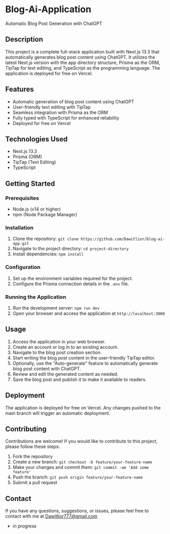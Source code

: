# Blog-Ai-Application

Automatic Blog Post Generation with ChatGPT

## Description

This project is a complete full-stack application built with Next.js 13.3 that automatically generates blog post content using ChatGPT. It utilizes the latest Next.js version with the app directory structure, Prisma as the ORM, TipTap for text editing, and TypeScript as the programming language. The application is deployed for free on Vercel.

## Features

- Automatic generation of blog post content using ChatGPT
- User-friendly text editing with TipTap
- Seamless integration with Prisma as the ORM
- Fully typed with TypeScript for enhanced reliability
- Deployed for free on Vercel

## Technologies Used

- Next.js 13.3
- Prisma (ORM)
- TipTap (Text Editing)
- TypeScript

## Getting Started

### Prerequisites

- Node.js (v14 or higher)
- npm (Node Package Manager)

### Installation

1. Clone the repository: `git clone https://github.com/Dawitlior/blog-ai-app.git`
2. Navigate to the project directory: `cd project-directory`
3. Install dependencies: `npm install`

### Configuration

1. Set up the environment variables required for the project.
2. Configure the Prisma connection details in the `.env` file.

### Running the Application

1. Run the development server: `npm run dev`
2. Open your browser and access the application at `http://localhost:3000`

## Usage

1. Access the application in your web browser.
2. Create an account or log in to an existing account.
3. Navigate to the blog post creation section.
4. Start writing the blog post content in the user-friendly TipTap editor.
5. Optionally, use the "Auto-generate" feature to automatically generate blog post content with ChatGPT.
6. Review and edit the generated content as needed.
7. Save the blog post and publish it to make it available to readers.

## Deployment

The application is deployed for free on Vercel. Any changes pushed to the main branch will trigger an automatic deployment.

## Contributing

Contributions are welcome! If you would like to contribute to this project, please follow these steps:

1. Fork the repository
2. Create a new branch: `git checkout -b feature/your-feature-name`
3. Make your changes and commit them: `git commit -am 'Add some feature'`
4. Push the branch: `git push origin feature/your-feature-name`
5. Submit a pull request


## Contact

If you have any questions, suggestions, or issues, please feel free to contact with me at Dawitlior777@gmail.com





-  in progress
